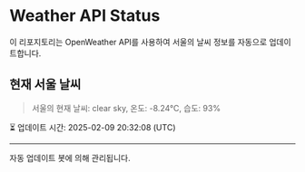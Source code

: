 
# Weather API Status

이 리포지토리는 OpenWeather API를 사용하여 서울의 날씨 정보를 자동으로 업데이트합니다.

## 현재 서울 날씨
> 서울의 현재 날씨: clear sky, 온도: -8.24°C, 습도: 93%

⏳ 업데이트 시간: 2025-02-09 20:32:08 (UTC)

---
자동 업데이트 봇에 의해 관리됩니다.
